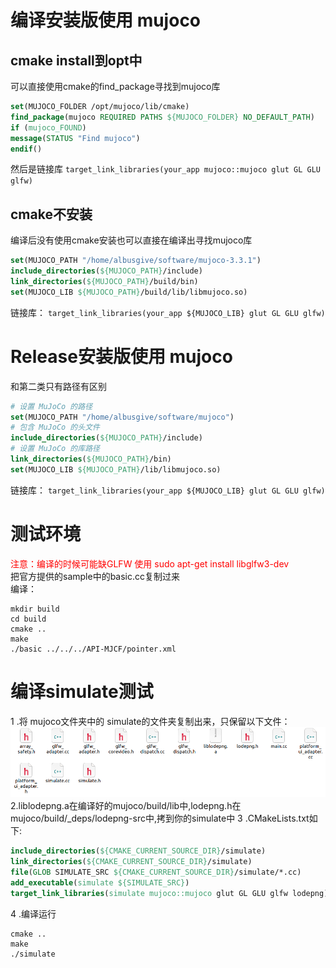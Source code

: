 # 编译安装版使用 mujoco
## cmake install到opt中
可以直接使用cmake的find_package寻找到mujoco库
```CMake
set(MUJOCO_FOLDER /opt/mujoco/lib/cmake)
find_package(mujoco REQUIRED PATHS ${MUJOCO_FOLDER} NO_DEFAULT_PATH)
if (mujoco_FOUND)
message(STATUS "Find mujoco")
endif()
```
然后是链接库
`target_link_libraries(your_app mujoco::mujoco glut GL GLU glfw)`

## cmake不安装
编译后没有使用cmake安装也可以直接在编译出寻找mujoco库
```CMake
set(MUJOCO_PATH "/home/albusgive/software/mujoco-3.3.1")
include_directories(${MUJOCO_PATH}/include)
link_directories(${MUJOCO_PATH}/build/bin)
set(MUJOCO_LIB ${MUJOCO_PATH}/build/lib/libmujoco.so)
```
链接库：
`target_link_libraries(your_app ${MUJOCO_LIB} glut GL GLU glfw)`

# Release安装版使用 mujoco
和第二类只有路径有区别
```CMake
# 设置 MuJoCo 的路径
set(MUJOCO_PATH "/home/albusgive/software/mujoco")
# 包含 MuJoCo 的头文件
include_directories(${MUJOCO_PATH}/include)
# 设置 MuJoCo 的库路径
link_directories(${MUJOCO_PATH}/bin)
set(MUJOCO_LIB ${MUJOCO_PATH}/lib/libmujoco.so)
```
链接库：
`target_link_libraries(your_app ${MUJOCO_LIB} glut GL GLU glfw)`

# 测试环境
<font color=Red >注意：编译的时候可能缺GLFW 使用 sudo apt-get install libglfw3-dev </font>      
把官方提供的sample中的basic.cc复制过来      
编译：      
```
mkdir build
cd build
cmake ..
make
./basic ../../../API-MJCF/pointer.xml
```

# 编译simulate测试
1 .将 mujoco文件夹中的 simulate的文件夹复制出来，只保留以下文件：
![](../../MJCF/asset/simulate_src.png)
2.liblodepng.a在编译好的mujoco/build/lib中,lodepng.h在mujoco/build/_deps/lodepng-src中,拷到你的simulate中
3 .CMakeLists.txt如下:
```CMake
include_directories(${CMAKE_CURRENT_SOURCE_DIR}/simulate)
link_directories(${CMAKE_CURRENT_SOURCE_DIR}/simulate)
file(GLOB SIMULATE_SRC ${CMAKE_CURRENT_SOURCE_DIR}/simulate/*.cc)
add_executable(simulate ${SIMULATE_SRC})
target_link_libraries(simulate mujoco::mujoco glut GL GLU glfw lodepng)
```
4 .编译运行
```
cmake ..
make
./simulate
```




